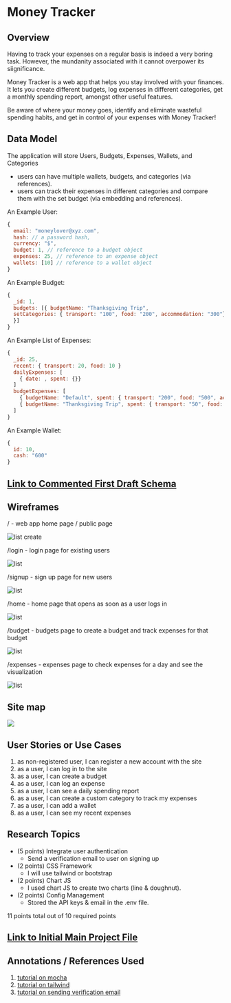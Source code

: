 # Money Tracker 

## Overview

Having to track your expenses on a regular basis is indeed a very boring task. However, the mundanity associated with it cannot overpower its siignificance.

Money Tracker is a web app that helps you stay involved with your finances. It lets you create different budgets, log expenses in different categories, get a monthly spending report, amongst other useful features.

Be aware of where your money goes, identify and eliminate wasteful spending habits, and get in control of your expenses with Money Tracker!


## Data Model

The application will store Users, Budgets, Expenses, Wallets, and Categories

* users can have multiple wallets, budgets, and categories (via references).
* users can track their expenses in different categories and compare them with the set budget (via embedding and references).

An Example User:

```javascript
{
  email: "moneylover@xyz.com",
  hash: // a password hash,
  currency: "$",
  budget: 1, // reference to a budget object
  expenses: 25, // reference to an expense object
  wallets: [10] // reference to a wallet object
}
```

An Example Budget:

```javascript
{
  _id: 1,
  budgets: [{ budgetName: "Thanksgiving Trip", 
  setCategories: { transport: "100", food: "200", accommodation: "300"} 
  }]
}
```
An Example List of Expenses:

```javascript
{
  _id: 25,
  recent: { transport: 20, food: 10 }
  dailyExpenses: [
    { date: , spent: {}}
  ]
  budgetExpenses: [
    { budgetName: "Default", spent: { transport: "200", food: "500", accommodation: "150", education: "100", groceries: "50" } }, // default to track overall expenses 
    { budgetName: "Thanksgiving Trip", spent: { transport: "50", food: "30", accommodation: "90"} }
  ]  
}

```
An Example Wallet:

```javascript
{
  id: 10,
  cash: "600"
}
```

## [Link to Commented First Draft Schema](db.mjs) 


## Wireframes

/ - web app home page / public page

![list create](documentation/public.png)

/login - login page for existing users

![list](documentation/login.png)

/signup - sign up page for new users

![list](documentation/sign-up.png)

/home - home page that opens as soon as a user logs in

![list](documentation/home.png)

/budget - budgets page to create a budget and track expenses for that budget

![list](documentation/budget.png)

/expenses - expenses page to check expenses for a day and see the visualization

![list](documentation/expenses.png)


## Site map

![](documentation/sitemap.png)

## User Stories or Use Cases

1. as non-registered user, I can register a new account with the site
2. as a user, I can log in to the site
3. as a user, I can create a budget
4. as a user, I can log an expense
5. as a user, I can see a daily spending report
6. as a user, I can create a custom category to track my expenses
7. as a user, I can add a wallet
8. as a user, I can see my recent expenses

## Research Topics

* (5 points) Integrate user authentication
    * Send a verification email to user on signing up
* (2 points) CSS Framework
    * I will use tailwind or bootstrap
* (2 points) Chart JS
    * I used chart JS to create two charts (line & doughnut).
* (2 points) Config Management
    * Stored the API keys & email in the .env file.

11 points total out of 10 required points


## [Link to Initial Main Project File](app.mjs) 

## Annotations / References Used

1. [tutorial on mocha](https://www.geeksforgeeks.org/how-to-use-mocha-with-mongoose/)
2. [tutorial on tailwind](https://tailwindcss.com/docs/installation)
3. [tutorial on sending verification email](https://slgupta022.medium.com/email-verification-using-sendgrid-in-node-js-express-js-mongodb-c5803f643e09)


